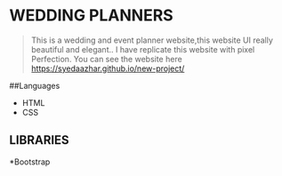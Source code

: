 # WEDDING PLANNERS

>This is a wedding and event planner website,this website UI really beautiful and elegant..
>I  have replicate this website with pixel Perfection.
> You can see the website here https://syedaazhar.github.io/new-project/


##Languages

* HTML
* CSS
 
 
 ## LIBRARIES
 
 *Bootstrap


